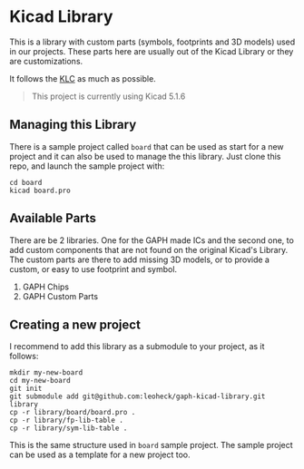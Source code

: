 # Kicad Library

This is a library with custom parts (symbols, footprints and 3D models) used in our projects. These parts here are usually out of the Kicad Library or they are customizations.

It follows the [KLC](http://kicad-pcb.org/libraries/klc/) as much as possible.

> This project is currently using Kicad 5.1.6


## Managing this Library

There is a sample project called `board` that can be used as start for a new project and it can also be used to manage the this library.
Just clone this repo, and launch the sample project with:

```
cd board
kicad board.pro
```

## Available Parts

There are be 2 libraries. One for the GAPH made ICs and the second one, to add custom components that are not found on the original Kicad's Library. The custom parts are there to add missing 3D models, or to provide a custom, or easy to use footprint and symbol. 

1. GAPH Chips
2. GAPH Custom Parts

## Creating a new project

I recommend to add this library as a submodule to your project, as it follows:

```
mkdir my-new-board
cd my-new-board
git init
git submodule add git@github.com:leoheck/gaph-kicad-library.git library
cp -r library/board/board.pro .
cp -r library/fp-lib-table .
cp -r library/sym-lib-table .
```

This is the same structure used in `board` sample project. The sample project can be used as a template for a new project too.

